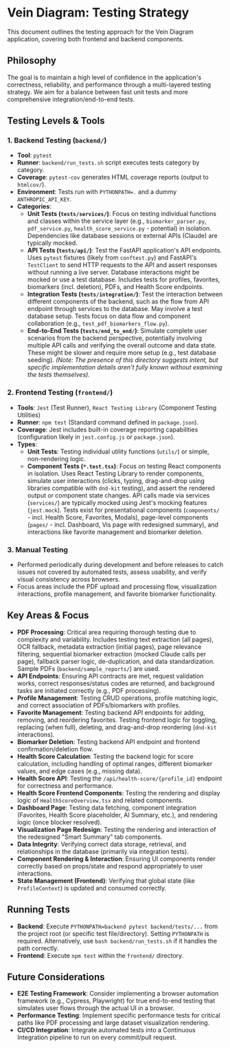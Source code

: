 # Vein Diagram: Testing Strategy

This document outlines the testing approach for the Vein Diagram application, covering both frontend and backend components.

## Philosophy

The goal is to maintain a high level of confidence in the application's correctness, reliability, and performance through a multi-layered testing strategy. We aim for a balance between fast unit tests and more comprehensive integration/end-to-end tests.

## Testing Levels & Tools

### 1. Backend Testing (`backend/`)

-   **Tool**: `pytest`
-   **Runner**: `backend/run_tests.sh` script executes tests category by category.
-   **Coverage**: `pytest-cov` generates HTML coverage reports (output to `htmlcov/`).
-   **Environment**: Tests run with `PYTHONPATH=.` and a dummy `ANTHROPIC_API_KEY`.
-   **Categories**:
    -   **Unit Tests (`tests/services/`)**: Focus on testing individual functions and classes within the service layer (e.g., `biomarker_parser.py`, `pdf_service.py`, `health_score_service.py` - potential) in isolation. Dependencies like database sessions or external APIs (Claude) are typically mocked.
    -   **API Tests (`tests/api/`)**: Test the FastAPI application's API endpoints. Uses `pytest` fixtures (likely from `conftest.py`) and FastAPI's `TestClient` to send HTTP requests to the API and assert responses without running a live server. Database interactions might be mocked or use a test database. Includes tests for profiles, favorites, biomarkers (incl. deletion), PDFs, and Health Score endpoints.
    -   **Integration Tests (`tests/integration/`)**: Test the interaction between different components of the backend, such as the flow from API endpoint through services to the database. May involve a test database setup. Tests focus on data flow and component collaboration (e.g., `test_pdf_biomarkers_flow.py`).
    -   **End-to-End Tests (`tests/end_to_end/`)**: Simulate complete user scenarios from the backend perspective, potentially involving multiple API calls and verifying the overall outcome and data state. These might be slower and require more setup (e.g., test database seeding). *(Note: The presence of this directory suggests intent, but specific implementation details aren't fully known without examining the tests themselves).*

### 2. Frontend Testing (`frontend/`)

-   **Tools**: `Jest` (Test Runner), `React Testing Library` (Component Testing Utilities)
-   **Runner**: `npm test` (Standard command defined in `package.json`).
-   **Coverage**: Jest includes built-in coverage reporting capabilities (configuration likely in `jest.config.js` or `package.json`).
-   **Types**:
    -   **Unit Tests**: Testing individual utility functions (`utils/`) or simple, non-rendering logic.
    -   **Component Tests (`*.test.tsx`)**: Focus on testing React components in isolation. Uses React Testing Library to render components, simulate user interactions (clicks, typing, drag-and-drop using libraries compatible with `dnd-kit` testing), and assert the rendered output or component state changes. API calls made via services (`services/`) are typically mocked using Jest's mocking features (`jest.mock`). Tests exist for presentational components (`components/` - incl. Health Score, Favorites, Modals), page-level components (`pages/` - incl. Dashboard, Vis page with redesigned summary), and interactions like favorite management and biomarker deletion.

### 3. Manual Testing

-   Performed periodically during development and before releases to catch issues not covered by automated tests, assess usability, and verify visual consistency across browsers.
-   Focus areas include the PDF upload and processing flow, visualization interactions, profile management, and favorite biomarker functionality.

## Key Areas & Focus

-   **PDF Processing**: Critical area requiring thorough testing due to complexity and variability. Includes testing text extraction (all pages), OCR fallback, metadata extraction (initial pages), page relevance filtering, sequential biomarker extraction (mocked Claude calls per page), fallback parser logic, de-duplication, and data standardization. Sample PDFs (`backend/sample_reports/`) are used.
-   **API Endpoints**: Ensuring API contracts are met, request validation works, correct responses/status codes are returned, and background tasks are initiated correctly (e.g., PDF processing).
-   **Profile Management**: Testing CRUD operations, profile matching logic, and correct association of PDFs/biomarkers with profiles.
-   **Favorite Management**: Testing backend API endpoints for adding, removing, and reordering favorites. Testing frontend logic for toggling, replacing (when full), deleting, and drag-and-drop reordering (`dnd-kit` interactions).
-   **Biomarker Deletion**: Testing backend API endpoint and frontend confirmation/deletion flow.
-   **Health Score Calculation**: Testing the backend logic for score calculation, including handling of optimal ranges, different biomarker values, and edge cases (e.g., missing data).
-   **Health Score API**: Testing the `/api/health-score/{profile_id}` endpoint for correctness and performance.
-   **Health Score Frontend Components**: Testing the rendering and display logic of `HealthScoreOverview.tsx` and related components.
-   **Dashboard Page**: Testing data fetching, component integration (Favorites, Health Score placeholder, AI Summary, etc.), and rendering logic (once blocker resolved).
-   **Visualization Page Redesign**: Testing the rendering and interaction of the redesigned "Smart Summary" tab components.
-   **Data Integrity**: Verifying correct data storage, retrieval, and relationships in the database (primarily via integration tests).
-   **Component Rendering & Interaction**: Ensuring UI components render correctly based on props/state and respond appropriately to user interactions.
-   **State Management (Frontend)**: Verifying that global state (like `ProfileContext`) is updated and consumed correctly.

## Running Tests

-   **Backend**: Execute `PYTHONPATH=backend pytest backend/tests/...` from the project root (or specific test file/directory). Setting `PYTHONPATH` is required. Alternatively, use `bash backend/run_tests.sh` if it handles the path correctly.
-   **Frontend**: Execute `npm test` within the `frontend/` directory.

## Future Considerations

-   **E2E Testing Framework**: Consider implementing a browser automation framework (e.g., Cypress, Playwright) for true end-to-end testing that simulates user flows through the actual UI in a browser.
-   **Performance Testing**: Implement specific performance tests for critical paths like PDF processing and large dataset visualization rendering.
-   **CI/CD Integration**: Integrate automated tests into a Continuous Integration pipeline to run on every commit/pull request.
